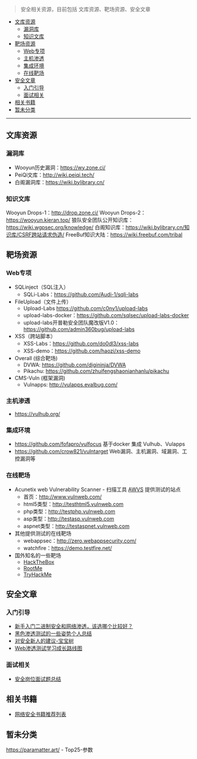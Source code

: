 >安全相关资源，目前包括 文库资源、靶场资源、安全文章

- [文库资源](#文库资源)
  - [漏洞库](#漏洞库)
  - [知识文库](#知识文库)
- [靶场资源](#靶场资源)
  - [Web专项](#web专项)
  - [主机渗透](#主机渗透)
  - [集成环境](#集成环境)
  - [在线靶场](#在线靶场)
- [安全文章](#安全文章)
  - [入门引导](#入门引导)
  - [面试相关](#面试相关)
- [相关书籍](#相关书籍)
- [暂未分类](#暂未分类)

---

## 文库资源

### 漏洞库

- Wooyun历史漏洞：<https://wy.zone.ci/>
- PeiQi文库：<http://wiki.peiqi.tech/>
- 白阁漏洞库：<https://wiki.bylibrary.cn/>

### 知识文库

Wooyun Drops-1：<http://drop.zone.ci/>
Wooyun Drops-2：<https://wooyun.kieran.top/>
狼队安全团队公开知识库：<https://wiki.wgpsec.org/knowledge/>
白阁知识库：<https://wiki.bylibrary.cn/知识库/CSRF跨站请求伪造/>
FreeBuf知识大陆：<https://wiki.freebuf.com/tribal>

## 靶场资源

### Web专项

- SQLinject（SQL注入）
  - SQLi-Labs：<https://github.com/Audi-1/sqli-labs>
- FileUpload（文件上传）
  - Upload-Labs <https://github.com/c0ny1/upload-labs>
  - upload-labs-docker：<https://github.com/sqlsec/upload-labs-docker>
  - upload-labs开普勒安全团队魔改版V1.0：<https://github.com/admin360bug/upload-labs>
- XSS（跨站脚本）
  - XSS-Labs：<https://github.com/do0dl3/xss-labs>
  - XSS-demo：<https://github.com/haozi/xss-demo>
- Overall (综合靶场)
  - DVWA: <https://github.com/digininja/DVWA>
  - Pikachu: <https://github.com/zhuifengshaonianhanlu/pikachu>
- CMS-Vuln (框架漏洞)
  - Vulnapps: <http://vulapps.evalbug.com/>

### 主机渗透

- <https://vulhub.org/>

### 集成环境

- <https://github.com/fofapro/vulfocus> 基于docker 集成 Vulhub、Vulapps
- <https://github.com/crow821/vulntarget> Web漏洞、主机漏洞、域漏洞、工控漏洞等

### 在线靶场

- Acunetix web Vulnerability Scanner - 扫描工具 [AWVS](https://www.acunetix.com/) 提供测试的站点
  - 首页：<http://www.vulnweb.com/>
  - html5类型：<http://testhtml5.vulnweb.com>
  - php类型：<http://testphp.vulnweb.com>
  - asp类型：<http://testasp.vulnweb.com>
  - aspnet类型：<http://testaspnet.vulnweb.com>
- 其他提供测试的在线靶场
  - webappsec：<http://zero.webappsecurity.com/>
  - watchfire：<https://demo.testfire.net/>
- 国外知名的一些靶场
  - [HackTheBox](https://www.hackthebox.com/)
  - [RootMe](https://www.root-me.org/)
  - [TryHackMe](https://tryhackme.com/)

## 安全文章

### 入门引导

- [新手入门二进制安全和网络渗透，该选哪个比较好？](https://www.helloworld.net/p/1017593511)
- [黑色渗透测试的一些姿势个人总结](https://github.com/spoock1024/web-security/blob/master/articles/pentest-summary.md)
- [对安全新人的建议-宝宝树](https://github.com/spoock1024/web-security/blob/master/articles/%E5%AF%B9%E5%AE%89%E5%85%A8%E6%96%B0%E4%BA%BA%E7%9A%84%E5%BB%BA%E8%AE%AE-%E5%AE%9D%E5%AE%9D%E6%A0%91.md)
- [Web渗透测试学习成长路线图](https://www.freebuf.com/articles/web/290855.html)

### 面试相关

- [安全岗位面试题总结](https://www.freebuf.com/articles/web/305218.html)

## 相关书籍

- [网络安全书籍推荐列表](https://www.cnblogs.com/zer0black/p/3959886.html)

## 暂未分类

<https://paramatter.art/> - Top25-参数
